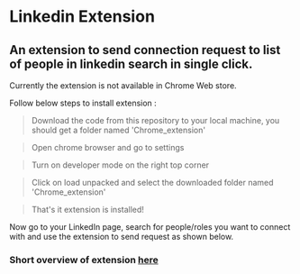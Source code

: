# Linkedin Extension

## An extension to send connection request to list of people in linkedin search in single click.

Currently the extension is not available in Chrome Web store.

Follow below steps to install extension : 

> Download the code from this repository to your local machine, you should get a folder named 'Chrome_extension'

> Open chrome browser and go to settings 

> Turn on developer mode on the right top corner 

> Click on load unpacked and select the downloaded folder named 'Chrome_extension'

> That's it extension is installed!  

Now go to your LinkedIn page, search for people/roles you want to connect with and use the extension to send request as shown below.

### Short overview of extension [here](https://drive.google.com/file/d/1Uglhrb8tctnLv4oT5BYg15rMbDg4ln_D/view?usp=share_link)
